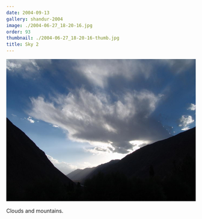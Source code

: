 ```yaml
---
date: 2004-09-13
gallery: shandur-2004
image: ./2004-06-27_18-20-16.jpg
order: 93
thumbnail: ./2004-06-27_18-20-16-thumb.jpg
title: Sky 2
---
```


![Sky 2](./2004-06-27_18-20-16.jpg)

Clouds and mountains.